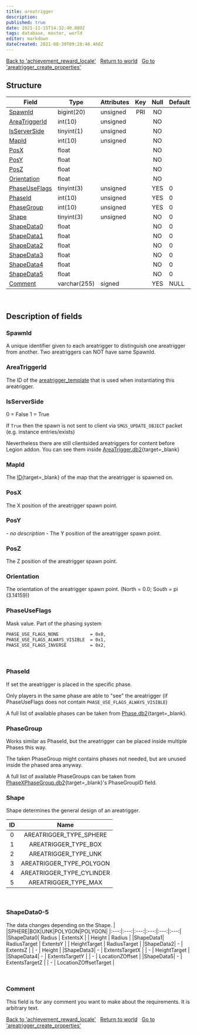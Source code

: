 ```yaml
---
title: areatrigger
description: 
published: true
date: 2021-11-15T14:32:40.800Z
tags: database, master, world
editor: markdown
dateCreated: 2021-08-30T09:28:46.460Z
---
```


<a href="https://dev.trinitycore.info/en/database/master/world/achievement_reward_locale" class="mt-5 v-btn v-btn--depressed v-btn--flat v-btn--outlined theme--light v-size--default darkblue--text text--lighten-3"><span class="v-btn__content"><i aria-hidden="true" class="v-icon notranslate v-icon--left mdi mdi-arrow-left theme--light"></i><span>Back to 'achievement_reward_locale'</span></span></a>&nbsp;&nbsp;&nbsp;<a href="https://dev.trinitycore.info/en/database/master/world/home" class="mt-5 v-btn v-btn--depressed v-btn--flat v-btn--outlined theme--light v-size--default darkblue--text text--lighten-3"><span class="v-btn__content"><i aria-hidden="true" class="v-icon notranslate v-icon--left mdi mdi-home-outline theme--light"></i><span>Return to world</span></span></a>&nbsp;&nbsp;&nbsp;<a href="https://dev.trinitycore.info/en/database/master/world/areatrigger_create_properties" class="mt-5 v-btn v-btn--depressed v-btn--flat v-btn--outlined theme--light v-size--default darkblue--text text--lighten-3"><span class="v-btn__content"><span>Go to 'areatrigger_create_properties'</span><i aria-hidden="true" class="v-icon notranslate v-icon--right mdi mdi-arrow-right theme--light"></i></span></a>

## Structure

| Field | Type | Attributes | Key | Null | Default | Extra | Comment |
| --- | --- | --- | :---: | :---: | --- | --- | --- |
| [SpawnId](#spawnid) | bigint(20) | unsigned | PRI | NO |  |  |  |
| [AreaTriggerId](#areatriggerid) | int(10) | unsigned |  | NO |  |  |  |
| [IsServerSide](#isserverside) | tinyint(1) | unsigned |  | NO |  |  |  |
| [MapId](#mapid) | int(10) | unsigned |  | NO |  |  |  |
| [PosX](#posx) | float |  |  | NO |  |  |  |
| [PosY](#posy) | float |  |  | NO |  |  |  |
| [PosZ](#posz) | float |  |  | NO |  |  |  |
| [Orientation](#orientation) | float |  |  | NO |  |  |  |
| [PhaseUseFlags](#phaseuseflags) | tinyint(3) | unsigned |  | YES | 0 |  |  |
| [PhaseId](#phaseid) | int(10) | unsigned |  | YES | 0 |  |  |
| [PhaseGroup](#phasegroup) | int(10) | unsigned |  | YES | 0 |  |  |
| [Shape](#shape) | tinyint(3) | unsigned |  | NO | 0 |  |  |
| [ShapeData0](#shapedata0-5) | float |  |  | NO | 0 |  |  |
| [ShapeData1](#shapedata0-5) | float |  |  | NO | 0 |  |  |
| [ShapeData2](#shapedata0-5) | float |  |  | NO | 0 |  |  |
| [ShapeData3](#shapedata0-5) | float |  |  | NO | 0 |  |  |
| [ShapeData4](#shapedata0-5) | float |  |  | NO | 0 |  |  |
| [ShapeData5](#shapedata0-5) | float |  |  | NO | 0 |  |  |
| [Comment](#comment) | varchar(255) | signed |  | YES | NULL |  |  |
&nbsp;
## Description of fields

### SpawnId
A unique identifier given to each areatrigger to distinguish one areatrigger from another. Two areatriggers can NOT have same SpawnId.
&nbsp;

### AreaTriggerId
The ID of the [areatrigger_template](/database/master/world/areatrigger_template) that is used when instantiating this areatrigger.
&nbsp;

### IsServerSide
0 = False
1 = True

If `True` then the spawn is not sent to client via `SMGS_UPDATE_OBJECT` packet (e.g. instance entries/exists)

Nevertheless there are still clientsided areatriggers for content before Legion addon.
You can see them inside [AreaTrigger.db2](https://wow.tools/dbc/?dbc=areatrigger){target=_blank}
&nbsp;

### MapId
The [ID](https://wow.tools/dbc/?dbc=map){target=_blank} of the map that the areatrigger is spawned on.
&nbsp;

### PosX
The X position of the areatrigger spawn point.
&nbsp;

### PosY
*- no description -*
The Y position of the areatrigger spawn point.

### PosZ
The Z position of the areatrigger spawn point.
&nbsp;

### Orientation
The orientation of the areatrigger spawn point. (North = 0.0; South = pi (3.14159))
&nbsp;

### PhaseUseFlags
Mask value. Part of the phasing system

```bash
PHASE_USE_FLAGS_NONE            = 0x0,
PHASE_USE_FLAGS_ALWAYS_VISIBLE  = 0x1,
PHASE_USE_FLAGS_INVERSE         = 0x2,
```
&nbsp;

### PhaseId
If set the areatrigger is placed in the specific phase.

Only players in the same phase are able to "see" the areatrigger (if PhaseUseFlags does not contain `PHASE_USE_FLAGS_ALWAYS_VISIBLE`)

A full list of available phases can be taken from [Phase.db2](https://wow.tools/dbc/?dbc=phase){target=_blank}.
&nbsp;

### PhaseGroup
Works similar as PhaseId, but the areatrigger can be placed inside multiple Phases this way.

The taken PhaseGroup might contains phases not needed, but are unused inside the phased area anyway.

A full list of available PhaseGroups can be taken from [PhaseXPhaseGroup.db2](https://wow.tools/dbc/?dbc=phasexphasegroup){target=_blank}'s PhaseGroupID field.
&nbsp;

### Shape
Shape determines the general design of an areatrigger.

|ID|Name|
|:---:|:---: |
|0|AREATRIGGER_TYPE_SPHERE|
|1|AREATRIGGER_TYPE_BOX|
|2|AREATRIGGER_TYPE_UNK|
|3|AREATRIGGER_TYPE_POLYGON|
|4|AREATRIGGER_TYPE_CYLINDER|
|5|AREATRIGGER_TYPE_MAX|
&nbsp;

### ShapeData0-5
The data changes depending on the Shape.
| |SPHERE|BOX|UNK|POLYGON|POLYGON|
|:---:|:---:|:---:|:---:|:---:|:---:|
|ShapeData0| Radius | ExtentsX | | Height | Radius |
|ShapeData1| RadiusTarget | ExtentsY | | HeightTarget | RadiusTarget |
|ShapeData2| - | ExtentsZ | | - | Height |
|ShapeData3| - | ExtentsTargetX | | - | HeightTarget |
|ShapeData4| - | ExtentsTargetY | | - | LocationZOffset |
|ShapeData5| - | ExtentsTargetZ | | - | LocationZOffsetTarget |
&nbsp;

&nbsp;

### Comment
This field is for any comment you want to make about the requirements. It is arbitrary text.
&nbsp;

<a href="https://dev.trinitycore.info/en/database/master/world/achievement_reward_locale" class="mt-5 v-btn v-btn--depressed v-btn--flat v-btn--outlined theme--light v-size--default darkblue--text text--lighten-3"><span class="v-btn__content"><i aria-hidden="true" class="v-icon notranslate v-icon--left mdi mdi-arrow-left theme--light"></i><span>Back to 'achievement_reward_locale'</span></span></a>&nbsp;&nbsp;&nbsp;<a href="https://dev.trinitycore.info/en/database/master/world/home" class="mt-5 v-btn v-btn--depressed v-btn--flat v-btn--outlined theme--light v-size--default darkblue--text text--lighten-3"><span class="v-btn__content"><i aria-hidden="true" class="v-icon notranslate v-icon--left mdi mdi-home-outline theme--light"></i><span>Return to world</span></span></a>&nbsp;&nbsp;&nbsp;<a href="https://dev.trinitycore.info/en/database/master/world/areatrigger_create_properties" class="mt-5 v-btn v-btn--depressed v-btn--flat v-btn--outlined theme--light v-size--default darkblue--text text--lighten-3"><span class="v-btn__content"><span>Go to 'areatrigger_create_properties'</span><i aria-hidden="true" class="v-icon notranslate v-icon--right mdi mdi-arrow-right theme--light"></i></span></a>

